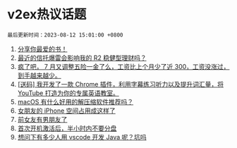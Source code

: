# v2ex热议话题

`最后更新时间：2023-08-12 15:01:00 +0800`

1. [分享你最爱的书！](https://www.v2ex.com/t/964501)
1. [最近的信托爆雷会影响我的 R2 稳健型理财吗？](https://www.v2ex.com/t/964581)
1. [疯了吧， 7 月又调整五险一金了么，工资比上个月少了近 300，工资没涨过，到手越来越少。](https://www.v2ex.com/t/964487)
1. [[送码] 我开发了一款 Chrome 插件，利用字幕练习听力以及提升词汇量，将 YouTube 打造为你的专属英语教室。](https://www.v2ex.com/t/964624)
1. [macOS 有什么好用的解压缩软件推荐吗？](https://www.v2ex.com/t/964467)
1. [女朋友的 iPhone 空间占用成这样了](https://www.v2ex.com/t/964540)
1. [前女友有男朋友了](https://www.v2ex.com/t/964528)
1. [首次开机激活后，半小时内不要分盘](https://www.v2ex.com/t/964472)
1. [想问下有多少人用 vscode 开发 Java 呢？坑吗](https://www.v2ex.com/t/964484)

